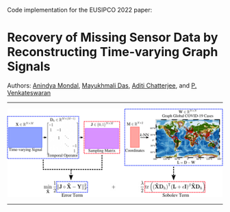 Code implementation for the EUSIPCO 2022 paper: 
# Recovery of Missing Sensor Data by Reconstructing Time-varying Graph Signals
Authors: [Anindya Mondal](https://sites.google.com/view/anindyamondal), [Mayukhmali Das](), [Aditi Chatterjee](), and [P. Venkateswaran]()

- - - -
![Pipeline](https://github.com/jhonygiraldo/GraphTRSS/blob/main/doc/pipeline.png)
- - - -

